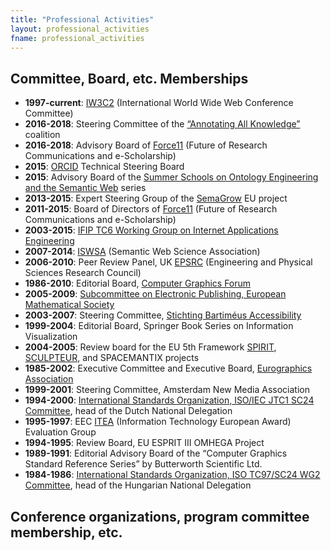 ```yaml
---
title: "Professional Activities"
layout: professional_activities
fname: professional_activities
---
```


Committee, Board, etc. Memberships
----------------------------------

-	**1997-current**: [IW3C2](http://www.iw3c2.org/) (International World Wide Web Conference Committee)
-	**2016-2018**: Steering Committee of the [“Annotating All Knowledge”](https://hypothes.is/annotating-all-knowledge/) coalition
-	**2016-2018**: Advisory Board of [Force11](http://www.force11.org) (Future of Research Communications and e-Scholarship)
-	**2015**: [ORCID](http://www.orcid.org/) Technical Steering Board
-	**2015**: Advisory Board of the [Summer Schools on Ontology Engineering and the Semantic Web](http://www.orcid.org/) series
-	**2013-2015**: Expert Steering Group of the [SemaGrow](http://semagrow.eu/) EU project
-	**2011-2015**: Board of Directors of [Force11](http://www.force11.org) (Future of Research Communications and e-Scholarship)
-	**2003-2015**: [IFIP TC6 Working Group on Internet Applications Engineering](http://www.ifip.tu-graz.ac.at/TC6/)
-	**2007-2014**: [ISWSA](http://www.iswsa.org/) (Semantic Web Science Association)
-	**2006-2010**: Peer Review Panel, UK [EPSRC](http://www.epsrc.ac.uk/) (Engineering and Physical Sciences Research Council)
-	**1986-2010**: Editorial Board, [Computer Graphics Forum](http://www.eg.org/EG/Publications/CGF)
-	**2005-2009**: [Subcommittee on Electronic Publishing, European Mathematical Society](http://www.emis.de/committees.html#ep)
-	**2003-2007**: Steering Committee, [Stichting Bartiméus Accessibility](http://www.accessibility.nl/)
-	**1999-2004**: Editorial Board, Springer Book Series on Information Visualization
-	**2004-2005**: Review board for the EU 5th Framework [SPIRIT](http://www.geo-spirit.org/), [SCULPTEUR](http://www.sculpteurweb.org/), and SPACEMANTIX projects
-	**1985-2002**: Executive Committee and Executive Board, [Eurographics Association](http://www.eg.org/)
-	**1999-2001**: Steering Committee, Amsterdam New Media Association
-	**1994-2000**: [International Standards Organization, ISO/IEC JTC1 SC24 Committee](http://www.bsi.org.uk/sc24/), head of the Dutch National Delegation
-	**1995-1997**: EEC [ITEA](http://www.itea.tm.fr/) (Information Technology European Award) Evaluation Group
-	**1994-1995**: Review Board, EU ESPRIT III OMHEGA Project
-	**1989-1991**: Editorial Advisory Board of the “Computer Graphics Standard Reference Series” by Butterworth Scientific Ltd.
-	**1984-1986**: [International Standards Organization, ISO TC97/SC24 WG2 Committee](http://www.bsi.org.uk/sc24/), head of the Hungarian National Delegation


Conference organizations, program committee membership, etc.
--------------------------------------------------------------

